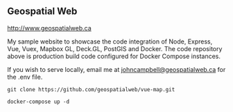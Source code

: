 ## Geospatial Web

http://www.geospatialweb.ca

My sample website to showcase the code integration of Node, Express, Vue, Vuex, Mapbox GL, Deck.GL, PostGIS and Docker. The code repository above is production build code configured for Docker Compose instances.

 If you wish to serve locally, email me at johncampbell@geospatialweb.ca for the .env file.
 
 ```git clone https://github.com/geospatialweb/vue-map.git```

 ```docker-compose up -d```
